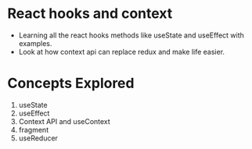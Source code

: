 # React hooks and context

* Learning all the react hooks methods like useState and useEffect with examples.
* Look at how context api can replace redux and make life easier.

# Concepts Explored

1. useState
2. useEffect
3. Context API and useContext
4. fragment
5. useReducer
